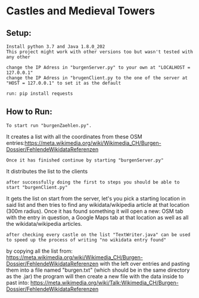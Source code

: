 # Castles and Medieval Towers

## Setup:
```
Install python 3.7 and Java 1.8.0_202
This project might work with other versions too but wasn't tested with any other

change the IP Adress in "burgenServer.py" to your own at "LOCALHOST = 127.0.0.1"
change the IP Adress in "brugenClient.py to the one of the server at "HOST = 127.0.0.1" to set it as the default

run: pip install requests
```

## How to Run:
```
To start run "burgenZaehlen.py". 
```
It creates a list with all the coordinates from these OSM entries:https://meta.wikimedia.org/wiki/Wikimedia_CH/Burgen-Dossier/FehlendeWikidataReferenzen
```
Once it has finished continue by starting "burgenServer.py"
```
It distributes the list to the clients
```
after successfully doing the first to steps you should be able to start "burgenClient.py" 
```
It gets the list on start from the server, let's you pick a starting location in said list and then tries to find any wikidata/wikipedia article at that location (300m radius).
Once it has found something it will open a new: OSM tab with the entry in question, a Google Maps tab at that location as well as all the wikidata/wikipedia articles.

```
after checking every castle on the list "TextWriter.java" can be used to speed up the process of writing "no wikidata entry found" 
```
by copying all the list from: https://meta.wikimedia.org/wiki/Wikimedia_CH/Burgen-Dossier/FehlendeWikidataReferenzen
with the left over entries and pasting them into a file named "burgen.txt" (which should be in the same directory as the .jar) 
the program will then create a new file with the data inside to past into: https://meta.wikimedia.org/wiki/Talk:Wikimedia_CH/Burgen-Dossier/FehlendeWikidataReferenzen
